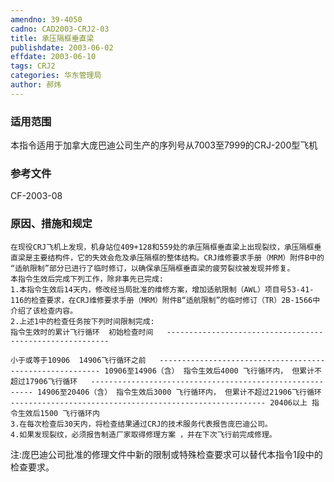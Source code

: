 ```yaml
---
amendno: 39-4050
cadno: CAD2003-CRJ2-03
title: 承压隔框垂直梁
publishdate: 2003-06-02
effdate: 2003-06-10
tags: CRJ2
categories: 华东管理局
author: 郝炜
---
```


### 适用范围 
本指令适用于加拿大庞巴迪公司生产的序列号从7003至7999的CRJ-200型飞机

<!--more-->
### 参考文件
CF-2003-08 

### 原因、措施和规定 
    在现役CRJ飞机上发现，机身站位409+128和559处的承压隔框垂直梁上出现裂纹，承压隔框垂直梁是主要结构件，它的失效会危及承压隔框的整体结构。CRJ维修要求手册（MRM）附件B中的 “适航限制”部分已进行了临时修订，以确保承压隔框垂直梁的疲劳裂纹被发现并修复。
    本指令生效后完成下列工作，除非事先已完成: 
    1.本指令生效后14天内，修改经当局批准的维修方案，增加适航限制（AWL）项目号53-41-116的检查要求，在CRJ维修要求手册（MRM）附件B“适航限制”的临时修订（TR）2B-1566中介绍了该检查内容。 
    2.上述1中的检查任务按下列时间限制完成: 
    指令生效时的累计飞行循环  初始检查时间   --------------------------------------------------------- 
  
    小于或等于10906  14906飞行循环之前   --------------------------------------------------------- 10906至14906（含） 指令生效后4000 飞行循环内， 但累计不超过17906飞行循环   --------------------------------------------------------- 14906至20406（含） 指令生效后3000 飞行循环内， 但累计不超过21906飞行循环   --------------------------------------------------------- 20406以上 指令生效后1500 飞行循环内 
    3.在每次检查后30天内，将检查结果通过CRJ的技术服务代表报告庞巴迪公司。 
    4.如果发现裂纹，必须报告制造厂家取得修理方案 ，并在下次飞行前完成修理。 

注:庞巴迪公司批准的修理文件中新的限制或特殊检查要求可以替代本指令1段中的检查要求。
